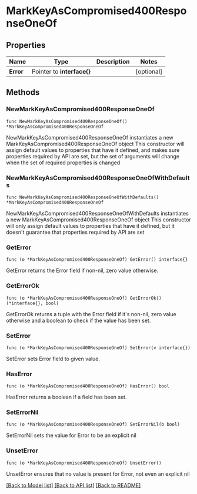 # MarkKeyAsCompromised400ResponseOneOf

## Properties

Name | Type | Description | Notes
------------ | ------------- | ------------- | -------------
**Error** | Pointer to **interface{}** |  | [optional] 

## Methods

### NewMarkKeyAsCompromised400ResponseOneOf

`func NewMarkKeyAsCompromised400ResponseOneOf() *MarkKeyAsCompromised400ResponseOneOf`

NewMarkKeyAsCompromised400ResponseOneOf instantiates a new MarkKeyAsCompromised400ResponseOneOf object
This constructor will assign default values to properties that have it defined,
and makes sure properties required by API are set, but the set of arguments
will change when the set of required properties is changed

### NewMarkKeyAsCompromised400ResponseOneOfWithDefaults

`func NewMarkKeyAsCompromised400ResponseOneOfWithDefaults() *MarkKeyAsCompromised400ResponseOneOf`

NewMarkKeyAsCompromised400ResponseOneOfWithDefaults instantiates a new MarkKeyAsCompromised400ResponseOneOf object
This constructor will only assign default values to properties that have it defined,
but it doesn't guarantee that properties required by API are set

### GetError

`func (o *MarkKeyAsCompromised400ResponseOneOf) GetError() interface{}`

GetError returns the Error field if non-nil, zero value otherwise.

### GetErrorOk

`func (o *MarkKeyAsCompromised400ResponseOneOf) GetErrorOk() (*interface{}, bool)`

GetErrorOk returns a tuple with the Error field if it's non-nil, zero value otherwise
and a boolean to check if the value has been set.

### SetError

`func (o *MarkKeyAsCompromised400ResponseOneOf) SetError(v interface{})`

SetError sets Error field to given value.

### HasError

`func (o *MarkKeyAsCompromised400ResponseOneOf) HasError() bool`

HasError returns a boolean if a field has been set.

### SetErrorNil

`func (o *MarkKeyAsCompromised400ResponseOneOf) SetErrorNil(b bool)`

 SetErrorNil sets the value for Error to be an explicit nil

### UnsetError
`func (o *MarkKeyAsCompromised400ResponseOneOf) UnsetError()`

UnsetError ensures that no value is present for Error, not even an explicit nil

[[Back to Model list]](../README.md#documentation-for-models) [[Back to API list]](../README.md#documentation-for-api-endpoints) [[Back to README]](../README.md)


